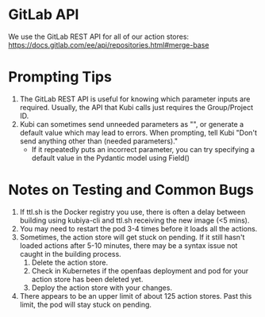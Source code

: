 # GitLab API
We use the GitLab REST API for all of our action stores: https://docs.gitlab.com/ee/api/repositories.html#merge-base

# Prompting Tips
1. The GitLab REST API is useful for knowing which parameter inputs are required. Usually, the API that Kubi calls just requires the Group/Project ID. 
2. Kubi can sometimes send unneeded parameters as "", or generate a default value which may lead to errors. When prompting, tell Kubi "Don't send anything other than (needed parameters)."
    - If it repeatedly puts an incorrect parameter, you can try specifying a default value in the Pydantic model using Field()

# Notes on Testing and Common Bugs
1. If ttl.sh is the Docker registry you use, there is often a delay between building using kubiya-cli and ttl.sh receiving the new image (<5 mins). 
2. You may need to restart the pod 3-4 times before it loads all the actions. 
3. Sometimes, the action store will get stuck on pending. If it still hasn't loaded actions after 5-10 minutes, there may be a syntax issue not caught in the building process. 
    1. Delete the action store. 
    2. Check in Kubernetes if the openfaas deployment and pod for your action store has been deleted yet. 
    3. Deploy the action store with your changes. 
4. There appears to be an upper limit of about 125 action stores. Past this limit, the pod will stay stuck on pending. 